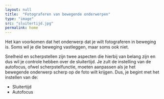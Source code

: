 ```yaml
---
layout: null
title:  "Fotograferen van bewegende onderwerpen"
type: "image"
src: "sluitertijd.jpg"
permalink: home
---
```



Het kan voorkomen dat het onderwerp dat je wilt fotograferen in 
beweging is. Soms wil je die beweging vastleggen, maar soms 
ook niet.

Snelheid en scherpstellen zijn twee aspecten die hierbij van 
belang zijn en dus wil je controle hebben over de sluitertijd. Je 
zult de instelling van de autofocus, ofwel scherpstelfunctie, 
moeten aanpassen als je het bewegende onderwerp scherp op de 
foto wilt krijgen.
Dus, je begint met het instellen van de:

* Sluitertijd 
* Autofocus
